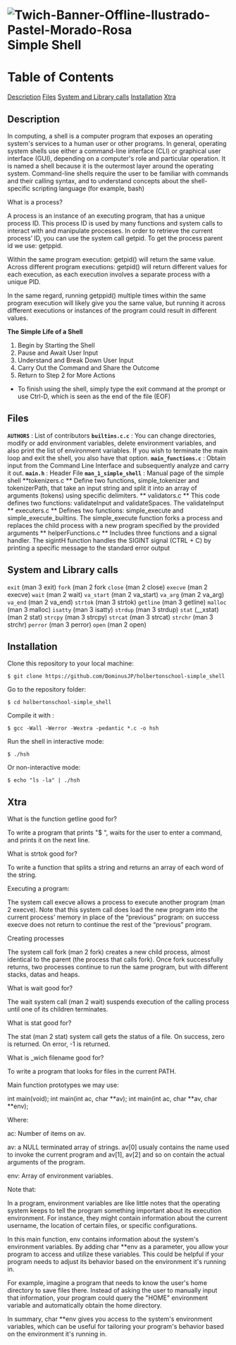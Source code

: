 # <a> <img src="https://i.ibb.co/m4nTw6h/Twich-Banner-Offline-Ilustrado-Pastel-Morado-Rosa.png" alt="Twich-Banner-Offline-Ilustrado-Pastel-Morado-Rosa" border="0"> Simple Shell

# Table of Contents

[Description](#description)
[Files](#files)
[System and Library calls](#system-and-library-calls)
[Installation](#installation)
[Xtra](#Xtra)

## Description

In computing, a shell is a computer program that exposes an operating system's services to a human user or other programs. In general, operating system shells use either a command-line interface (CLI) or graphical user interface (GUI), depending on a computer's role and particular operation. It is named a shell because it is the outermost layer around the operating system.
Command-line shells require the user to be familiar with commands and their calling syntax, and to understand concepts about the shell-specific scripting language (for example, bash)

What is a process?

A process is an instance of an executing program, that has a unique process ID. This process ID is used by many functions and system calls to interact with and manipulate processes. In order to retrieve the current process’ ID, you can use the system call getpid. To get the process parent id we use: getppid.

Within the same program execution: getpid() will return the same value.
Across different program executions: getpid() will return different values for each execution, as each execution involves a separate process with a unique PID.

In the same regard, running getppid() multiple times within the same program execution will likely give you the same value, but running it across different executions or instances of the program could result in different values.


**The Simple Life of a Shell**

1. Begin by Starting the Shell
2. Pause and Await User Input
3. Understand and Break Down User Input
4. Carry Out the Command and Share the Outcome
5. Return to Step 2 for More Actions
* To finish using the shell, simply type the exit command at the prompt or use Ctrl-D, which is seen as the end of the file (EOF)

## Files

**`AUTHORS`** : List of contributors
**`builtins.c.c`** : You can change directories, modify or add environment variables, delete environment variables, and also print the list of environment variables. If you wish to terminate the main loop and exit the shell, you also have that option.
 **`main_functions.c`** : Obtain input from the Command Line Interface and subsequently analyze and carry it out.
**`main.h`** : Header File
**`man_1_simple_shell`** : Manual page of the simple shell
**tokenizers.c **  Define two functions, simple_tokenizer and tokenizerPath, that take an input string and split it into an array of arguments (tokens) using specific delimiters.
** validators.c ** This code defines two functions: validateInput and validateSpaces. The validateInput
** executers.c ** Defines two functions: simple_execute and simple_execute_builtins. The simple_execute function forks a process and replaces the child process with a new program specified by the provided arguments
** helperFunctions.c ** Includes three functions and a signal handler. The sigintH function handles the SIGINT signal (CTRL + C) by printing a specific message to the standard error output
## System and Library calls

`exit` (man 3 exit)
`fork` (man 2 fork
`close` (man 2 close)
`execve` (man 2 execve)
`wait` (man 2 wait)
`va_start` (man 2 va_start)
`va_arg` (man 2 va_arg)
`va_end` (man 2 va_end)
`strtok` (man 3 strtok)
`getline` (man 3 getline)
`malloc` (man 3 malloc)
`isatty` (man 3 isatty)
`strdup` (man 3 strdup)
`stat` (__xstat) (man 2 stat)
`strcpy` (man 3 strcpy)
`strcat` (man 3 strcat)
`strchr` (man 3 strchr) 
`perror` (man 3 perror)
`open` (man 2 open)

## Installation

Clone this repository to your local machine:

```
$ git clone https://github.com/DominusJP/holbertonschool-simple_shell
```
 Go to the repository folder:

```
$ cd holbertonschool-simple_shell
```

Compile it with :

```
$ gcc -Wall -Werror -Wextra -pedantic *.c -o hsh
```

Run the shell in interactive mode:

```
$ ./hsh
```
Or  non-interactive mode:

```
$ echo "ls -la" | ./hsh
```

## Xtra

What is the function getline good for?

To write a program that prints "$ ", waits for the user to enter a command, and prints it on the next line.


What is strtok good for?

To write a function that splits a string and returns an array of each word of the string.


Executing a program:

The system call execve allows a process to execute another program (man 2 execve). Note that this system call does load the new program into the current process’ memory in place of the “previous” program: on success execve does not return to continue the rest of the “previous” program.

Creating processes

The system call fork (man 2 fork) creates a new child process, almost identical to the parent (the process that calls fork). Once fork successfully returns, two processes continue to run the same program, but with different stacks, datas and heaps.

What is wait good for?

The wait system call (man 2 wait) suspends execution of the calling process until one of its children terminates.

What is stat good for?

The stat (man 2 stat) system call gets the status of a file. On success, zero is returned. On error, -1 is returned.

What is _wich filename good for?

To write a program that looks for files in the current PATH.

Main function prototypes we may use:

int main(void);
int main(int ac, char **av);
int main(int ac, char **av, char **env);

Where:

ac: Number of items on av.

av: a NULL terminated array of strings. av[0] usualy contains the name used to invoke the current program and av[1], av[2] and so on contain the actual arguments of the program.

env: Array of environment variables.


Note that:

In a program, environment variables are like little notes that the operating system keeps to tell the program something important about its execution environment. For instance, they might contain information about the current username, the location of certain files, or specific configurations.

In this main function, env contains information about the system's environment variables. By adding char **env as a parameter, you allow your program to access and utilize these variables. This could be helpful if your program needs to adjust its behavior based on the environment it's running in.

For example, imagine a program that needs to know the user's home directory to save files there. Instead of asking the user to manually input that information, your program could query the "HOME" environment variable and automatically obtain the home directory.

In summary, char **env gives you access to the system's environment variables, which can be useful for tailoring your program's behavior based on the environment it's running in.
